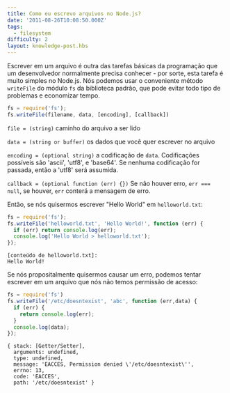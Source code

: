 ```yaml
---
title: Como eu escrevo arquivos no Node.js?
date: '2011-08-26T10:08:50.000Z'
tags:
  - filesystem
difficulty: 2
layout: knowledge-post.hbs
---
```


Escrever em um arquivo é outra das tarefas básicas da programação que um desenvolvedor normalmente precisa conhecer - por sorte, esta tarefa é muito simples no Node.js. Nós podemos usar o conveniente método `writeFile` do módulo `fs` da biblioteca padrão, que pode evitar todo tipo de problemas e economizar tempo.

```javascript
fs = require('fs');
fs.writeFile(filename, data, [encoding], [callback])
```

`file = (string)` caminho do arquivo a ser lido

`data = (string or buffer)` os dados que você quer escrever no arquivo

`encoding = (optional string)` a codificação de `data`. Codificações possíveis são 'ascii', 'utf8', e 'base64'. Se nenhuma codificação for passada, então a 'utf8' será assumida.

`callback = (optional function (err) {})` Se não houver erro, `err === null`, se houver, `err` conterá a mensagem de erro.

Então, se nós quisermos escrever "Hello World" em `helloworld.txt`:

```javascript
fs = require('fs');
fs.writeFile('helloworld.txt', 'Hello World!', function (err) {
  if (err) return console.log(err);
  console.log('Hello World > helloworld.txt');
});
```

```
[conteúdo de helloworld.txt]:
Hello World!
```

Se nós propositalmente quisermos causar um erro, podemos tentar escrever em um arquivo que nós não temos permissão de acesso:

```javascript
fs = require('fs')
fs.writeFile('/etc/doesntexist', 'abc', function (err,data) {
  if (err) {
    return console.log(err);
  }
  console.log(data);
});
```

```
{ stack: [Getter/Setter],
  arguments: undefined,
  type: undefined,
  message: 'EACCES, Permission denied \'/etc/doesntexist\'',
  errno: 13,
  code: 'EACCES',
  path: '/etc/doesntexist' }
```
